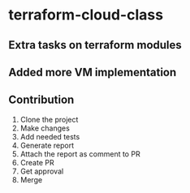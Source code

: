 # terraform-cloud-class

## Extra tasks on terraform modules

## Added more VM implementation

## Contribution
1. Clone the project
2. Make changes
3. Add needed tests
4. Generate report
5. Attach the report as comment to PR
6. Create PR
7. Get approval
8. Merge 

